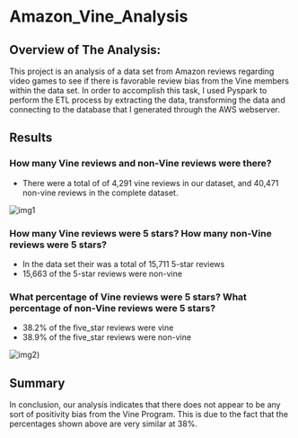 # Amazon_Vine_Analysis

## Overview of The Analysis:
This project is an analysis of a data set from Amazon reviews regarding video games to see if there is favorable review bias from the Vine members within the data set. In order to accomplish this task, I used Pyspark to perform the ETL process by extracting the data, transforming the data and connecting to the database that I generated through the AWS webserver.

## Results
### How many Vine reviews and non-Vine reviews were there?

* There were a total of of 4,291 vine reviews in our dataset, and 40,471 non-vine reviews in the complete dataset.

![img1](mod16_images/act_image1.png)

### How many Vine reviews were 5 stars? How many non-Vine reviews were 5 stars?
* In the data set their was a total of 15,711 5-star reviews
* 15,663 of the 5-star reviews were non-vine

### What percentage of Vine reviews were 5 stars? What percentage of non-Vine reviews were 5 stars?
* 38.2% of the five_star reviews were vine
* 38.9% of the five_star reviews were non-vine

![img2](mod16_images/act_image2.png))

## Summary
In conclusion, our analysis indicates that there does not appear to be any sort of positivity bias from the Vine Program. This is due to the fact that the percentages shown above are very similar at 38%.
